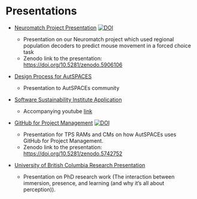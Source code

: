 # Presentations 

- [Neuromatch Project Presentation](/08-20-Neuromatch-Project.pdf) [![DOI](https://zenodo.org/badge/DOI/10.5281/zenodo.5906106.svg)](https://doi.org/10.5281/zenodo.5906106)
	- Presentation on our Neuromatch project which used regional population decoders to predict mouse movement in a forced choice task
	- Zenodo link to the presentation: https://doi.org/10.5281/zenodo.5906106

- [Design Process for AutSPACES](/11-11-21-Design-Process.pdf)
	- Presentation to AutSPACEs community 

- [Software Sustainability Institute Application](/2021-SSI-Fellowship-Application.pdf)
	- Accompanying youtube [link](https://www.youtube.com/watch?v=p1dD22bdh_s)

- [GitHub for Project Management](/30-11-2019-GitHub-for-Project-Management.pdf) [![DOI](https://zenodo.org/badge/DOI/10.5281/zenodo.5742752.svg)](https://doi.org/10.5281/zenodo.5742752)
    - Presentation for TPS RAMs and CMs on how AutSPACEs uses GitHub for Project Management.
    - Zenodo link to the presentation: https://doi.org/10.5281/zenodo.5742752 

- [University of British Columbia Research Presentation](/25-05-21-UBC-Research-Presentation.pdf)
	- Presentation on PhD research work (The interaction between immersion, presence, and learning (and why it’s all about perception)).
 
